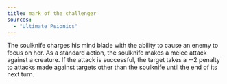 ```yaml
---
title: mark of the challenger
sources:
  - "Ultimate Psionics"
---
```


The soulknife charges his mind blade with the ability to cause an enemy to focus on her. As a standard action, the soulknife makes a melee attack against a creature. If the attack is successful, the target takes a --2 penalty to attacks made against targets other than the soulknife until the end of its next turn.
